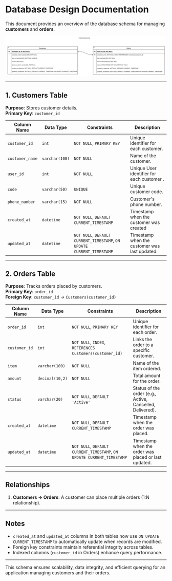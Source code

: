 # Database Design Documentation

This document provides an overview of the database schema for managing **customers** and **orders**.

![Entity Relationships](/docs/images/db-design.png)

---

## **1. Customers Table**

**Purpose**: Stores customer details.  
**Primary Key**: `customer_id`  

| Column Name       | Data Type      | Constraints                                   | Description                                |
|-------------------|----------------|----------------------------------------------|--------------------------------------------|
| `customer_id`     | `int`          | `NOT NULL`, `PRIMARY KEY`                    | Unique identifier for each customer.       |
| `customer_name`   | `varchar(100)` | `NOT NULL`                                   | Name of the customer.                      |
| `user_id`         | `int`          | `NOT NULL`,                                  | Unique User identifier for each customer . |
| `code`            | `varchar(50)`  | `UNIQUE`                                     | Unique customer code.                      |
| `phone_number`    | `varchar(15)`  | `NOT NULL`                                   | Customer's phone number.                   |
| `created_at`      | `datetime`     | `NOT NULL`, `DEFAULT CURRENT_TIMESTAMP`      | Timestamp when the customer was created    |
| `updated_at`      | `datetime`     | `NOT NULL`, `DEFAULT CURRENT_TIMESTAMP`, `ON UPDATE CURRENT_TIMESTAMP` | Timestamp when the customer was last updated. |

---

## **2. Orders Table**

**Purpose**: Tracks orders placed by customers.  
**Primary Key**: `order_id`  
**Foreign Key**: `customer_id` → `Customers(customer_id)`

| Column Name       | Data Type      | Constraints                                    | Description                                 |
|-------------------|----------------|-----------------------------------------------|---------------------------------------------|
| `order_id`        | `int`          | `NOT NULL`, `PRIMARY KEY`                     | Unique identifier for each order.           |
| `customer_id`     | `int`          | `NOT NULL`, `INDEX`, `REFERENCES Customers(customer_id)` | Links the order to a specific customer.    |
| `item`            | `varchar(100)` | `NOT NULL`                                    | Name of the item ordered.                   |
| `amount`          | `decimal(10,2)`| `NOT NULL`                                    | Total amount for the order.                 |
| `status`          | `varchar(20)`  | `NOT NULL`, `DEFAULT 'Active'`                | Status of the order (e.g., Active, Cancelled, Delivered). |
| `created_at`      | `datetime`     | `NOT NULL`, `DEFAULT CURRENT_TIMESTAMP`       | Timestamp when the order was placed.        |
| `updated_at`      | `datetime`     | `NOT NULL`, `DEFAULT CURRENT_TIMESTAMP`, `ON UPDATE CURRENT_TIMESTAMP` | Timestamp when the order was placed or last updated. |

---

## Relationships

1. **Customers → Orders**:
   A customer can place multiple orders (1:N relationship).

---

## Notes

- `created_at` and `updated_at` columns in both tables now use `ON UPDATE CURRENT_TIMESTAMP` to automatically update when records are modified.
- Foreign key constraints maintain referential integrity across tables.
- Indexed columns (`customer_id` in Orders) enhance query performance.

---

This schema ensures scalability, data integrity, and efficient querying for an application managing customers and their orders.
